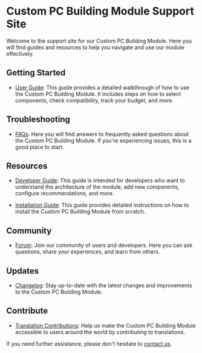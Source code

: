 # Custom PC Building Module Support Site

Welcome to the support site for our Custom PC Building Module. Here you will find guides and resources to help you navigate and use our module effectively.

## Getting Started

- [User Guide](user_guide.md): This guide provides a detailed walkthrough of how to use the Custom PC Building Module. It includes steps on how to select components, check compatibility, track your budget, and more.

## Troubleshooting

- [FAQs](FAQs.md): Here you will find answers to frequently asked questions about the Custom PC Building Module. If you're experiencing issues, this is a good place to start.

## Resources

- [Developer Guide](developer_guide.md): This guide is intended for developers who want to understand the architecture of the module, add new components, configure recommendations, and more.

- [Installation Guide](installation_guide.md): This guide provides detailed instructions on how to install the Custom PC Building Module from scratch.

## Community

- [Forum](forum.md): Join our community of users and developers. Here you can ask questions, share your experiences, and learn from others.

## Updates

- [Changelog](changelog.md): Stay up-to-date with the latest changes and improvements to the Custom PC Building Module.

## Contribute

- [Translation Contributions](translation_contributions.md): Help us make the Custom PC Building Module accessible to users around the world by contributing to translations.

If you need further assistance, please don't hesitate to [contact us](contact_us.md).